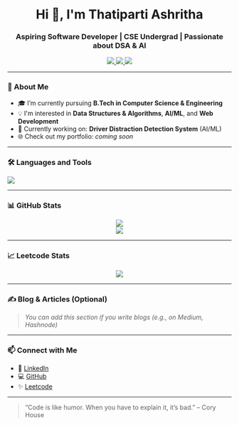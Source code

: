 <h1 align="center">Hi 👋, I'm Thatiparti Ashritha</h1>
<h3 align="center">Aspiring Software Developer | CSE Undergrad | Passionate about DSA & AI</h3>

<p align="center">
  <a href="https://leetcode.com/u/5NjSSBDjNd/" target="_blank">
    <img src="https://img.shields.io/badge/LeetCode-Ashritha-orange?style=flat-square&logo=LeetCode&logoColor=white" />
  </a>
  <a href="https://www.linkedin.com/in/thatipartiashritha" target="_blank">
    <img src="https://img.shields.io/badge/LinkedIn-ashritha-blue?style=flat-square&logo=linkedin" />
  </a>
  <a href="https://github.com/thatipartiashritha" target="_blank">
    <img src="https://img.shields.io/badge/GitHub-Ashritha-black?style=flat-square&logo=github" />
  </a>
</p>

---

### 🌱 About Me

- 🎓 I’m currently pursuing **B.Tech in Computer Science & Engineering**
- 💡 I'm interested in **Data Structures & Algorithms**, **AI/ML**, and **Web Development**
- 🚀 Currently working on: **Driver Distraction Detection System** (AI/ML)
- 🌐 Check out my portfolio: *coming soon*

---

### 🛠️ Languages and Tools

<p>
  <img src="https://skillicons.dev/icons?i=python,java,html,css,js,c,cpp,mysql,git,vscode,linux,react" />
</p>

---

### 📊 GitHub Stats

<p align="center">
  <img src="https://github-readme-stats.vercel.app/api?username=thatipartiashritha&show_icons=true&theme=tokyonight" />
  <br />
  <img src="https://github-readme-streak-stats.herokuapp.com/?user=thatipartiashritha&theme=tokyonight" />
</p>

---

### 📈 Leetcode Stats

<p align="center">
  <img src="https://leetcard.jacoblin.cool/5NjSSBDjNd?ext=contest" />
</p>

---

### ✍️ Blog & Articles (Optional)

> _You can add this section if you write blogs (e.g., on Medium, Hashnode)_

---

### 📫 Connect with Me

- 🔗 [LinkedIn](https://www.linkedin.com/in/thatipartiashritha)
- 💻 [GitHub](https://github.com/thatipartiashritha)
- ✨ [Leetcode](https://leetcode.com/u/5NjSSBDjNd/)

---

> “Code is like humor. When you have to explain it, it’s bad.” – Cory House

